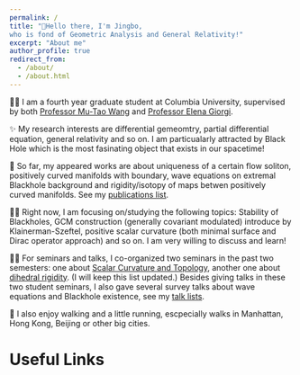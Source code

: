 ```yaml
---
permalink: /
title: "👋Hello there, I'm Jingbo, 
who is fond of Geometric Analysis and General Relativity!"
excerpt: "About me" 
author_profile: true
redirect_from: 
  - /about/
  - /about.html
---
```


🧑‍🎓 I am a fourth year graduate student at Columbia University, supervised by both [Professor Mu-Tao Wang](http://www.math.columbia.edu/~mtwang/) and [Professor Elena Giorgi](http://www.math.columbia.edu/~egiorgi/).

✨ My research interests are differential gemeomtry, partial differential equation, general relativity and so on. I am particualarly attracted by Black Hole which is the most fasinating object that exists in our spacetime!

📃 So far, my appeared works are about uniqueness of a certain flow soliton, positively curved manifolds with boundary, wave equations on extremal Blackhole background and rigidity/isotopy of maps betwen positively curved manifolds. See my [publications list](https://jingbowanmath.github.io/publications/).

🙇‍♂️ Right now, I am focusing on/studying the following topics: Stability of Blackholes, GCM construction (generally covariant modulated) introduce by Klainerman-Szeftel, positive scalar curvature (both minimal surface and Dirac operator approach) and so on. I am very willing to discuss and learn!

🧑‍🏫 For seminars and talks, I co-organized two seminars in the past two semesters: one about [Scalar Curvature and Topology](https://math.columbia.edu/~axu/seminars/scalar-curvature-seminar-post/), another one about [dihedral rigidity](http://math.columbia.edu/~ypharry/seminar/dihedral-rigidity.html). (I will keep this list updated.) Besides giving talks in these two student seminars, I also gave several survey talks about wave equations and Blackhole existence, see my [talk lists](https://jingbowanmath.github.io/talks/).

🏃 I also enjoy walking and a little running, escpecially walks in Manhattan, Hong Kong, Beijing or other big cities.

Useful Links
======

